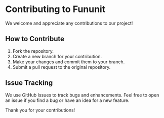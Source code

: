 # Contributing to Fununit

We welcome and appreciate any contributions to our project!

## How to Contribute

1. Fork the repository.
2. Create a new branch for your contribution.
3. Make your changes and commit them to your branch.
4. Submit a pull request to the original repository.

## Issue Tracking

We use GitHub Issues to track bugs and enhancements. Feel free to open an issue if you find a bug or have an idea for a new feature.

Thank you for your contributions!
